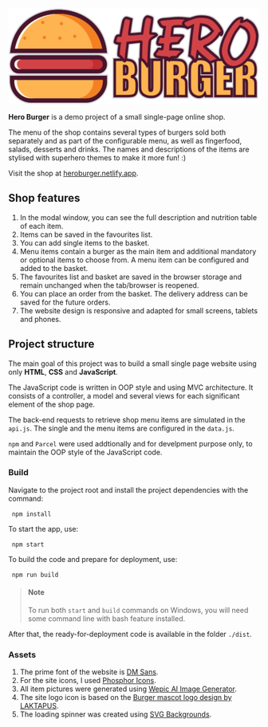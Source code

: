 <p align="center">
  <img src="/img/hero-burger-logo.png" alt="Hero Burger logo"/>
</p>

**Hero Burger** is a demo project of a small single-page online shop.

The menu of the shop contains several types of burgers sold both separately and as part of the configurable menu, as well as fingerfood, salads, desserts and drinks. The names and descriptions of the items are stylised with superhero themes to make it more fun! :)

Visit the shop at [heroburger.netlify.app](https://heroburger.netlify.app/).

## Shop features

1. In the modal window, you can see the full description and nutrition table of each item.
2. Items can be saved in the favourites list.
3. You can add single items to the basket.
4. Menu items contain a burger as the main item and additional mandatory or optional items to choose from. A menu item can be configured and added to the basket.
5. The favourites list and basket are saved in the browser storage and remain unchanged when the tab/browser is reopened.
6. You can place an order from the basket. The delivery address can be saved for the future orders.
7. The website design is responsive and adapted for small screens, tablets and phones.

## Project structure

The main goal of this project was to build a small single page website using only **HTML**, **CSS** and **JavaScript**.

The JavaScript code is written in OOP style and using MVC architecture. It consists of a controller, a model and several views for each significant element of the shop page.

The back-end requests to retrieve shop menu items are simulated in the `api.js`. The single and the menu items are configured in the `data.js`.

`npm` and `Parcel` were used addtionally and for develpment purpose only, to maintain the OOP style of the JavaScript code.

### Build

Navigate to the project root and install the project dependencies with the command:

```
 npm install
```

To start the app, use:

```
 npm start
```

To build the code and prepare for deployment, use:

```
 npm run build
```

> #### Note
>
> To run both `start` and `build` commands on Windows, you will need some command line with bash feature installed.

After that, the ready-for-deployment code is available in the folder `./dist`.

### Assets

1. The prime font of the website is [DM Sans](https://fonts.google.com/specimen/DM+Sans).
2. For the site icons, I used [Phosphor Icons](https://phosphoricons.com).
3. All item pictures were generated using [Wepic AI Image Generator](https://wepik.com/ai).
4. The site logo icon is based on the [Burger mascot logo design by LAKTAPUS](https://www.freepik.com/free-vector/burger-mascot-logo-design_69439182.htm).
5. The loading spinner was created using [SVG Backgrounds](https://www.svgbackgrounds.com/elements/animated-svg-preloaders).
